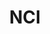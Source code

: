 ---
# This topic lives at
# https://digital.gov/topics/nci

# Topic Title
title: "NCI"

# description — keep it short and clear
# summary: ""

# Weight
weight: 1

# For more information on managing topics,
# see https://github.com/GSA/digitalgov.gov/wiki/topics
---